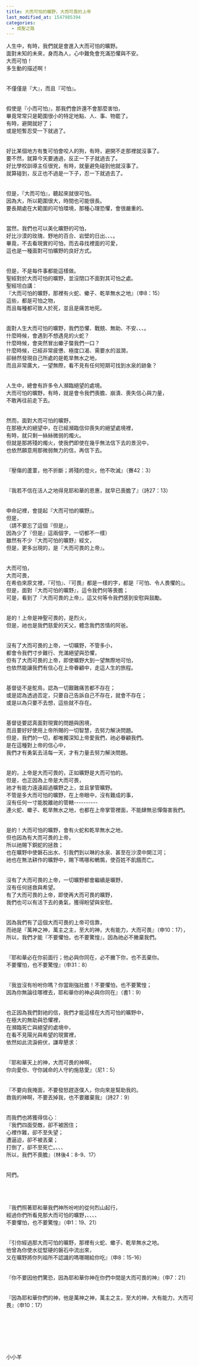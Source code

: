 ```yaml
---
title: 大而可怕的曠野，大而可畏的上帝
last_modified_at: 1547985394
categories:
  - 成聖之路
---
```


人生中，有時，我們就是會進入大而可怕的曠野。<br>面對未知的未來，身而為人，心中難免會充滿恐懼與不安。<br><!--more-->大而可怕！<br>多生動的描述啊！<br><br><br>不僅僅是『大』，而且『可怕』。<br><br><br>假使是『小而可怕』，那我們會許還不會那麼害怕，<br>畢竟常常只是範圍很小的特定地點、人、事、物罷了。<br>有時，避開就好了；<br>或是短暫忍受一下就過了。<br><br><br>好比某個地方有隻可怕會咬人的狗，有時，避開不走那裡就沒事了。<br>要不然，就算今天要通過，反正一下子就過去了。<br>好比學校訓導主任很兇，有時，就量避免碰到他就沒事了。<br>就算碰到，反正也不過是一下子，忍一下就過去了。<br><br><br>但是，『大而可怕』，聽起來就很可怕。<br>因為大，所以範圍很大，時間也可能很長。<br>要長期處在大範圍的可怕環境，那種心理恐懼，會很嚴重的。<br><br><br>當然，我們也可以美化曠野的可怕，<br>好比沙漠的玫瑰、野地的百合、岩壁的日出、、、。<br>畢竟，不去看現實的可怕，而去尋找裡面的可愛，<br>這也是一種面對可怕曠野的良好方式。<br><br><br>但是，不是每件事都能這樣做。<br>聖經對於大而可怕的曠野，並沒閉口不面對其可怕之處。<br>聖經坦白講：<br>『大而可怕的曠野，那裡有火蛇、蠍子、乾旱無水之地』（申8：15）<br>這些，都是可怕之物，<br>而且每種都可致人於死，並且是痛苦地死。<br><br><br>面對人生大而可怕的曠野，我們恐懼、戰兢、無助、不安、、、。<br>什麼時候，會遇到不想遇見的火蛇？<br>什麼時候，會突然冒出蠍子螫我們一口？<br>什麼時候，已經非常疲憊、極度口渴、需要水的滋潤，<br>卻赫然發現自己所處的是乾旱無水之地，<br>而且非常廣大，一望無際，看不見有任何短期可找到水泉的跡象？<br><br><br>人生中，總會有許多令人瀕臨絕望的處境。<br>大而可怕的曠野，有時，就是會令我們喪膽、崩潰、喪失信心與力量，<br>不敢再往前走下去。<br><br><br>然而，面對大而可怕的曠野，<br>在那極大的絕望中，在已經瀕臨信仰喪失的絕望處境裡，<br>有時，就只剩一絲絲微弱的燭火。<br>但就是那將殘的燭火，使我們即使在幾乎無法信下去的景況中，<br>也依然願意用那微弱無力的信，再信下去。<br><br><br>『壓傷的蘆葦，他不折斷；將殘的燈火，他不吹滅』（賽42：3）<br><br><br>『我若不信在活人之地得見耶和華的恩惠，就早已喪膽了』（詩27：13）<br><br><br>申命記裡，會提起『大而可怕的曠野』。<br>但是，<br>（請不要忘了這個『但是』，<br>因為少了『但是』這兩個字，一切都不一樣）<br>雖然有不少『大而可怕的曠野』經文，<br>但是，更多出現的，是『大而可畏的上帝』。<br><br><br>大而可怕，<br>大而可畏，<br>在希伯來原文裡，『可怕』、『可畏』都是一樣的字，都是『可怕、令人畏懼的』。<br>但是，面對『大而可怕的曠野』，這令我們何等喪膽；<br>可是，看到了『大而可畏的上帝』，這又何等令我們感到安慰與鼓勵。<br><br><br>是的！上帝是神聖可畏的，是烈火，<br>但是，祂也是我們慈愛的天父，體念我們苦情的阿爸。<br><br><br>沒有了大而可畏的上帝，一切曠野，不管多小，<br>都會令我們寸步難行、充滿絕望與恐懼，<br>但有了大而可畏的上帝，即使曠野大到一望無際地可怕，<br>也依然能讓我們有信心在上帝眷顧中，走這人生的旅程。<br><br><br>基督徒不是鴕鳥，認為一切艱難痛苦都不存在；<br>或是認為透過否定，只要自己告訴自己不存在，就會不存在；<br>或是以為只要不去想，這些就不存在。<br><br><br>基督徒要認真面對現實的問題與困境，<br>而且要好好使用上帝所賜的一切智慧，去努力解決問題。<br>但是，我們的一切，都唯獨深知上帝愛我們，祂必眷顧我們。<br>是在這種對上帝的信心中，<br>我們才有勇氣去活每一天，才有力量去努力解決問題。<br><br><br>是的，上帝是大而可畏的，正如曠野是大而可怕的。<br>但是，也正因為上帝是大而可畏，<br>祂才有能力遠遠超過曠野之上，並且掌管曠野。<br>不管是多大而可怕的曠野，在上帝眼中，沒有難成的事，<br>沒有任何一寸能脫離祂的管轄----------<br>連火蛇、蠍子、乾旱無水之地，也都在上帝掌管裡面，不能肆無忌憚傷害我們。<br><br><br>是的！大而可怕的曠野，會有火蛇和乾旱無水之地，<br>但也因為有大而可畏的上帝，<br>所以祂賜下銅蛇的拯救；<br>也在曠野中使磐石出水、引我們到以琳的水泉、甚至在沙漠中開江河；<br>祂也在無法耕作的曠野中，賜下嗎哪和鵪鶉，使百姓不飢餓而亡。<br><br><br>沒有了大而可畏的上帝，一切曠野都會繼續是曠野，<br>沒有任何拯救與希望。<br>有了大而可畏的上帝，即使再大而可畏的曠野，<br>我們也可以有活下去的勇氣，獲得盼望與安慰。<br><br><br>因為我們有了這個大而可畏的上帝可信靠，<br>而祂是『萬神之神，萬主之主，至大的神，大有能力，大而可畏』（申10：17），<br>所以，我們才能『不要懼怕，也不要驚惶』，因為祂必不撇棄我們。<br><br><br>『耶和華必在你前面行；他必與你同在，必不撇下你，也不丟棄你。<br>不要懼怕，也不要驚惶』（申31：8）<br><br><br>『我豈沒有吩咐你嗎？你當剛強壯膽！不要懼怕，也不要驚惶；<br>因為你無論往哪裡去，耶和華你的神必與你同在』（書1：9）<br><br><br>也正因為我們對祂的信，我們才能這樣在大而可怕的曠野中，<br>在極大的無助與恐懼裡，<br>在瀕臨死亡與絕望的處境中，<br>在看不見陽光與希望的現實裡，<br>依然如此流淚俯伏，謙卑懇求：<br><br><br>『耶和華天上的神，大而可畏的神啊，<br>你向愛你、守你誡命的人守約施慈愛』（尼1：5）<br><br><br>『不要向我掩面，不要發怒趕逐僕人，你向來是幫助我的。<br>救我的神啊，不要丟掉我，也不要離棄我』（詩27：9）<br><br><br>而我們也將獲得信心：<br>『我們四面受敵，卻不被困住；<br>心裡作難，卻不至失望；<br>遭逼迫，卻不被丟棄；<br>打倒了，卻不至死亡。、、、<br>所以，我們不喪膽』（林後4：8-9、17）<br><br><br>阿們。<br><br><br><br><br>『我們照著耶和華我們神所吩咐的從何烈山起行，<br>經過你們所看見那大而可怕的曠野，、、、、<br>不要懼怕，也不要驚惶』（申1：19、21）<br><br><br>『引你經過那大而可怕的曠野，那裡有火蛇、蠍子、乾旱無水之地。<br>他曾為你使水從堅硬的磐石中流出來，<br>又在曠野將你列祖所不認識的嗎哪賜給你吃』（申8：15-16）<br><br><br>『你不要因他們驚恐，因為耶和華你神在你們中間是大而可畏的神』（申7：21）<br><br><br>『因為耶和華你們的神，他是萬神之神，萬主之主，至大的神，大有能力，大而可畏』（申10：17）<br><br><br><br><br><br><br><br>小小羊<br><br><br><br><br><br><br><br>
